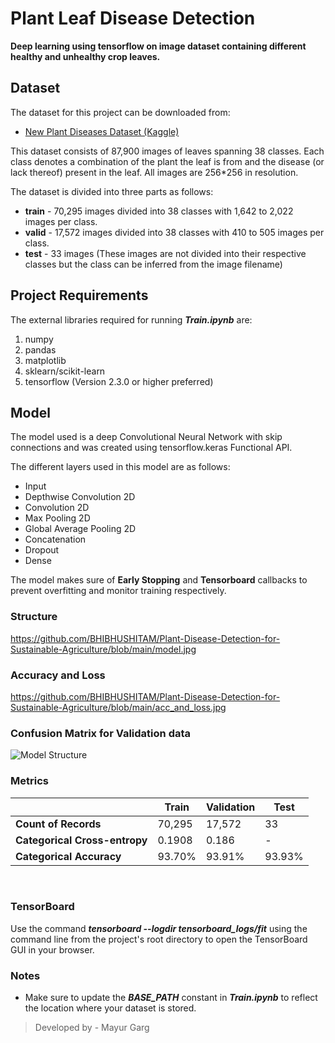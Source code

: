 # Plant Leaf Disease Detection
**Deep learning using tensorflow on image dataset containing different healthy and unhealthy crop leaves.** 

## Dataset
The dataset for this project can be downloaded from:
- [New Plant Diseases Dataset (Kaggle)](https://www.kaggle.com/vipoooool/new-plant-diseases-dataset)

This dataset consists of 87,900 images of leaves spanning 38 classes. Each class denotes a combination of the plant the leaf is from and the disease (or lack thereof) present in the leaf. All images are 256*256 in resolution.

The dataset is divided into three parts as follows:

- **train** - 70,295 images divided into 38 classes with 1,642 to 2,022 images per class.
- **valid** - 17,572 images divided into 38 classes with 410 to 505 images per class.
- **test** - 33 images (These images are not divided into their respective classes but the class can be inferred from the image filename)

## Project Requirements
The external libraries required for running _**Train.ipynb**_ are:
1. numpy
2. pandas
3. matplotlib
4. sklearn/scikit-learn
5. tensorflow (Version 2.3.0 or higher preferred)

## Model
The model used is a deep Convolutional Neural Network with skip connections and was created using tensorflow.keras Functional API.

The different layers used in this model are as follows:
- Input 
- Depthwise Convolution 2D
- Convolution 2D
- Max Pooling 2D
- Global Average Pooling 2D
- Concatenation
- Dropout
- Dense

The model makes sure of **Early Stopping** and **Tensorboard** callbacks to prevent overfitting and monitor training respectively.

### Structure

https://github.com/BHIBHUSHITAM/Plant-Disease-Detection-for-Sustainable-Agriculture/blob/main/model.jpg
### Accuracy and Loss
https://github.com/BHIBHUSHITAM/Plant-Disease-Detection-for-Sustainable-Agriculture/blob/main/acc_and_loss.jpg

### Confusion Matrix for Validation data
![Model Structure](./plots/confusion_matrix.jpg)

### Metrics

|                               | Train  | Validation | Test   |
|-------------------------------|--------|------------|--------|
| **Count of Records**          | 70,295 | 17,572     | 33     |
| **Categorical Cross-entropy** | 0.1908 | 0.186      |   -    |
| **Categorical Accuracy**      | 93.70% | 93.91%     | 93.93% |

&nbsp;

### TensorBoard

Use the command _**tensorboard --logdir tensorboard_logs/fit**_ using the command line from the project's root directory to open the TensorBoard GUI in your browser.

### Notes
- Make sure to update the _**BASE_PATH**_ constant in _**Train.ipynb**_ to reflect the location where your dataset is stored.

> Developed by - Mayur Garg
